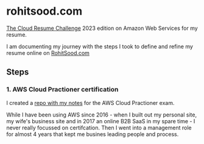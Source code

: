 # rohitsood.com

[The Cloud Resume Challenge](https://cloudresumechallenge.dev/) 2023 edition on Amazon Web Services for my resume.

I am documenting my journey with the steps I took to define and refine my resume online on [RohitSood.com](https://www.rohitsood.com) 

## Steps 

### 1. AWS Cloud Practioner certification

I created a [repo with my notes](https://github.com/cloudsolver/aws-cpc) for the AWS Cloud Practioner exam.

While I have been using AWS since 2016 - when I built out my personal site, my wife's business site and in 2017 an online B2B SaaS in my spare time - I never really focussed on certifcation. Then I went into a management role for almost 4 years that kept me busines leading people and process. 
